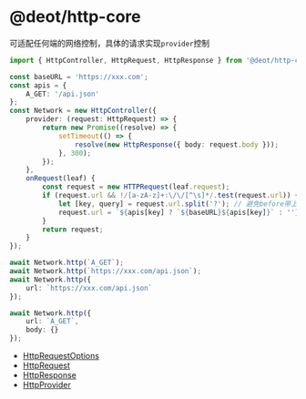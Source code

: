 # @deot/http-core

可适配任何端的网络控制，具体的请求实现`provider`控制

```ts
import { HttpController, HttpRequest, HttpResponse } from '@deot/http-core';

const baseURL = 'https://xxx.com';
const apis = {
	A_GET: '/api.json'
};
const Network = new HttpController({
	provider: (request: HttpRequest) => {
		return new Promise((resolve) => {
			setTimeout(() => {
				resolve(new HttpResponse({ body: request.body }));
			}, 300);
		});
	},
	onRequest(leaf) {
		const request = new HTTPRequest(leaf.request);
		if (request.url && !/[a-zA-z]+:\/\/[^\s]*/.test(request.url)) {
			let [key, query] = request.url.split('?'); // 避免before带上?token=*之类
			request.url = `${apis[key] ? `${baseURL}${apis[key]}` : ''}${query ? `?${query}` : ''}`;
		}
		return request;
	}
});

await Network.http(`A_GET`);
await Network.http(`https://xxx.com/api.json`);
await Network.http({
	url: `https://xxx.com/api.json`
});

await Network.http({
	url: `A_GET`,
	body: {}
});
```

- [HttpRequestOptions](./src/request.ts)
- [HttpRequest](./src/request.ts)
- [HttpResponse](./src/response.ts)
- [HttpProvider](./src/provider.ts)

